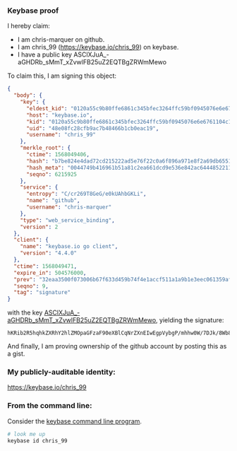 ### Keybase proof

I hereby claim:

  * I am chris-marquer on github.
  * I am chris_99 (https://keybase.io/chris_99) on keybase.
  * I have a public key ASClXJuA_-aGHDRb_sMmT_xZvwlFB25uZ2EQTBgZRWmMewo

To claim this, I am signing this object:

```json
{
  "body": {
    "key": {
      "eldest_kid": "0120a55c9b80ffe6861c345bfec3264ffc59bf0945076e6e6761104c181945698c7b0a",
      "host": "keybase.io",
      "kid": "0120a55c9b80ffe6861c345bfec3264ffc59bf0945076e6e6761104c181945698c7b0a",
      "uid": "48e08fc28cfb9ac7b48466b1cb0eac19",
      "username": "chris_99"
    },
    "merkle_root": {
      "ctime": 1568049406,
      "hash": "b7be824e4dad72cd215222ad5e76f22c0a6f896a971e8f2a69db6551b3c326b95a84ceaf552901c9f7d344951db7b6a5a9a32af5ab40f53e60228278e0ede3e9",
      "hash_meta": "0044749b416961b51a81c2ea661dcd9e536e842ac64448522118ba3786315a49",
      "seqno": 6215925
    },
    "service": {
      "entropy": "C/cr269T8GeG/e0kUAhbGKLi",
      "name": "github",
      "username": "chris-marquer"
    },
    "type": "web_service_binding",
    "version": 2
  },
  "client": {
    "name": "keybase.io go client",
    "version": "4.4.0"
  },
  "ctime": 1568049471,
  "expire_in": 504576000,
  "prev": "32eaa3500f073006b67f633d459b74f4e1accf511a1a9b1e3eec061359af9d3d",
  "seqno": 9,
  "tag": "signature"
}
```

with the key [ASClXJuA_-aGHDRb_sMmT_xZvwlFB25uZ2EQTBgZRWmMewo](https://keybase.io/chris_99), yielding the signature:

```
hKRib2R5hqhkZXRhY2hlZMOpaGFzaF90eXBlCqNrZXnEIwEgpVybgP/mhhw0W/7DJk/8Wb8JRQdubmdhEEwYGUVpjHsKp3BheWxvYWTESpcCCcQgMuqjUA8HMAa2f2M9RZt09OGsz1EaGpsePuwGE1mvnT3EING0D95pdgygK8bnGwlUM6GBbQhvOXvFjSZs5oRhbvK1AgHCo3NpZ8RA8RbPWKzK3T/HVKb3yuaytobgma9AetQdQS4Xx3XAo4tFN5TBWOHriY82NjkXg+6cANCVeYQBlKiWijBc74jyD6hzaWdfdHlwZSCkaGFzaIKkdHlwZQildmFsdWXEIDiPrT4N0hTwMZ5abNdxoEBaxHwbCtTpCsAoXU+EYg6ho3RhZ80CAqd2ZXJzaW9uAQ==

```

And finally, I am proving ownership of the github account by posting this as a gist.

### My publicly-auditable identity:

https://keybase.io/chris_99

### From the command line:

Consider the [keybase command line program](https://keybase.io/download).

```bash
# look me up
keybase id chris_99
```
